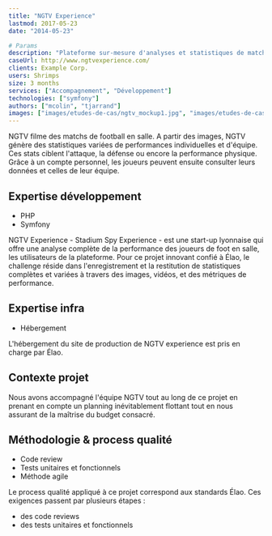 ```yaml
---
title: "NGTV Experience"
lastmod: 2017-05-23
date: "2014-05-23"

# Params
description: "Plateforme sur-mesure d'analyses et statistiques de matchs de foot en salle. Technologies employées : Php, Symfony, objets connectés"
caseUrl: http://www.ngtvexperience.com/
clients: Example Corp.
users: Shrimps
size: 3 months
services: ["Accompagnement", "Développement"]
technologies: ["symfony"]
authors: ["mcolin", "tjarrand"]
images: ["images/etudes-de-cas/ngtv_mockup1.jpg", "images/etudes-de-cas/ngtv_mockup2.jpg", "images/etudes-de-cas/ngtv_mockup3.jpg"]
---
```


NGTV filme des matchs de football en salle. A partir des images, NGTV génère des statistiques variées de performances individuelles et d'équipe. Ces stats ciblent l'attaque, la défense ou encore la performance physique. Grâce à un compte personnel, les joueurs peuvent ensuite consulter leurs données et celles de leur équipe.

## Expertise développement

* PHP
* Symfony

NGTV Experience - Stadium Spy Experience - est une start-up lyonnaise qui offre une analyse complète de la performance des joueurs de foot en salle, les utilisateurs de la plateforme.  Pour ce projet innovant confié à Élao, le challenge réside dans l'enregistrement et la restitution de statistiques complètes et variées à travers des images, vidéos, et des métriques de performance.

## Expertise infra

* Hébergement

L'hébergement du site de production de NGTV experience est pris en charge par Élao.

## Contexte projet

Nous avons accompagné l'équipe NGTV tout au long de ce projet en prenant en compte un planning inévitablement flottant tout en nous assurant de la maîtrise du budget consacré.

## Méthodologie & process qualité

* Code review
* Tests unitaires et fonctionnels
* Méthode agile

Le process qualité appliqué à ce projet correspond aux standards Élao. Ces exigences passent par plusieurs étapes :

* des code reviews
* des tests unitaires et fonctionnels
